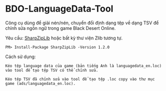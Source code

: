 # BDO-LanguageData-Tool

Công cụ dùng để giải nén/nén, chuyển đổi định dạng tệp về dạng TSV để chỉnh sửa ngôn ngữ trong game Black Desert Online.

Yêu cầu: [SharpZipLib](https://github.com/icsharpcode/SharpZipLib) hoặc bất kỳ thư viện Zlib tương tự.

```
PM> Install-Package SharpZipLib -Version 1.2.0
```

Cách sử dụng:

```
Kéo tệp language data của game (bản tiếng Anh là languagedata_en.loc) vào tool để tạo tệp TSV có thể chỉnh sửa.
```

```
Kéo tệp TSV đã chỉnh sửa vào tool để tạo tệp .loc copy vào thư mục game (ads/languagedata_en.loc).
```
